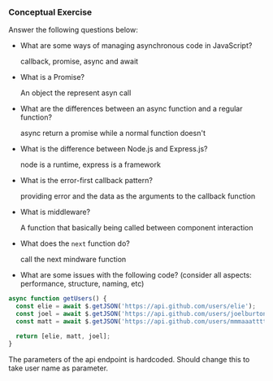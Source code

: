 ### Conceptual Exercise

Answer the following questions below:

- What are some ways of managing asynchronous code in JavaScript?

   callback, promise, async  and await

- What is a Promise?

  An object the represent  asyn call

- What are the differences between an async function and a regular function?

   async return a promise while a normal function doesn't

- What is the difference between Node.js and Express.js?

   node is a runtime, express is a framework 

- What is the error-first callback pattern?

  providing error and the data as the arguments to the callback function

- What is middleware?

  A function that basically being called between component interaction 

- What does the `next` function do?

  call the next mindware function

- What are some issues with the following code? (consider all aspects: performance, structure, naming, etc)

```js
async function getUsers() {
  const elie = await $.getJSON('https://api.github.com/users/elie');
  const joel = await $.getJSON('https://api.github.com/users/joelburton');
  const matt = await $.getJSON('https://api.github.com/users/mmmaaatttttt');

  return [elie, matt, joel];
}
```

The parameters of the api endpoint is hardcoded. Should change this to take user name as parameter.
